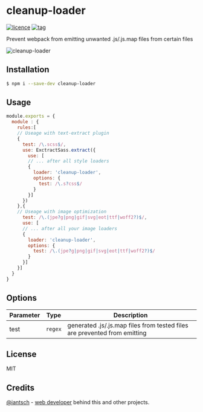 # cleanup-loader

[![licence](https://img.shields.io/badge/licence-MIT-blue.svg?style=flat-square)]() [![tag](https://img.shields.io/badge/tag-v1.0.0-lightgrey.svg?style=flat-square)]()

Prevent webpack from emitting unwanted .js/.js.map files from certain files

![cleanup-loader](https://raw.githubusercontent.com/iantsch/cleanup-loader/master/assets/cleanup-loader.svg?sanitize=true)

## Installation

```sh
$ npm i --save-dev cleanup-loader
```

## Usage

```js
module.exports = {
  module : {
    rules:[
    // Useage with text-extract plugin
    {
      test: /\.scss$/,
      use: ExctractSass.extract({
        use: [
        // ... after all style loaders
        {
          loader: 'cleanup-loader',
          options: {
            test: /\.s?css$/
          }
        }]
      })
    },{
    // Useage with image optimization
      test: /\.(jpe?g|png|gif|svg|eot|ttf|woff2?)$/,
      use: [
      // ... after all your image loaders
      {
        loader: 'cleanup-loader',
        options: {
          test: /\.(jpe?g|png|gif|svg|eot|ttf|woff2?)$/
        }
      }]
    }]
  }
}
```

## Options

| Parameter | Type | Description |
|---|---|---|
| test | ``regex`` | generated .js/.js.map files from tested files are prevented from emitting |

## License

MIT

## Credits
[@iantsch](https://twitter.com/iantsch) - [web developer](https://mbt.wien) behind this and other projects.
